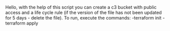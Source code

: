 Hello, with the help of this script you can create a c3 bucket with public access and a life cycle rule (if the version of the file has not been updated for 5 days - delete the file).
To run, execute the commands:
-terraform init
-terraform apply
